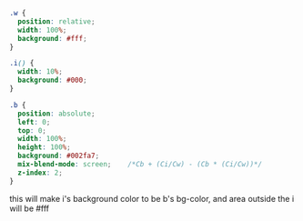 ```css
.w {
  position: relative;
  width: 100%;
  background: #fff;
}

.i() {
  width: 10%;
  background: #000;
}

.b {
  position: absolute;
  left: 0;
  top: 0;
  width: 100%;
  height: 100%;
  background: #002fa7;
  mix-blend-mode: screen; 	 /*Cb + (Ci/Cw) - (Cb * (Ci/Cw))*/
  z-index: 2;
}
```
this will make i's background color to be b's bg-color, and area outside the i will be #fff

